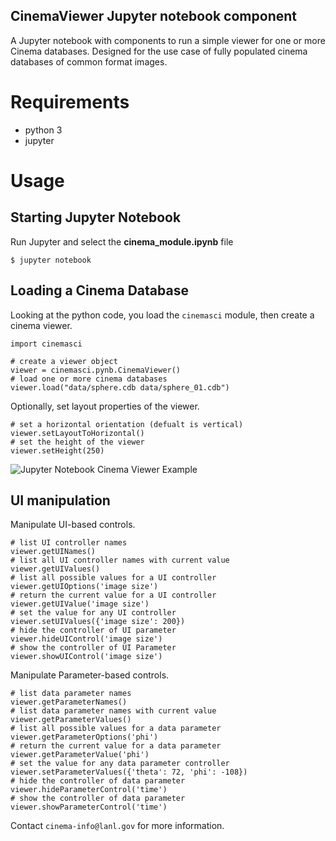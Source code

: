 ## CinemaViewer Jupyter notebook component

A Jupyter notebook with components to run a simple viewer for one or more Cinema databases.  Designed for the use case of fully populated cinema databases of common format images. 

# Requirements

- python 3
- jupyter

# Usage

## Starting Jupyter Notebook

Run Jupyter and select the **cinema_module.ipynb** file

```
$ jupyter notebook
```

## Loading a Cinema Database

Looking at the python code, you load the `cinemasci` module, then create a cinema viewer.

```
import cinemasci

# create a viewer object
viewer = cinemasci.pynb.CinemaViewer()
# load one or more cinema databases
viewer.load("data/sphere.cdb data/sphere_01.cdb")
```

Optionally, set layout properties of the viewer.

```
# set a horizontal orientation (defualt is vertical)
viewer.setLayoutToHorizontal()
# set the height of the viewer
viewer.setHeight(250)
```

![Jupyter Notebook Cinema Viewer Example](https://github.com/cinemascience/cinema_jnc/tree/master/pngviewer/images/example.png)

## UI manipulation

Manipulate UI-based controls.

```
# list UI controller names
viewer.getUINames()
# list all UI controller names with current value
viewer.getUIValues()
# list all possible values for a UI controller
viewer.getUIOptions('image size')
# return the current value for a UI controller
viewer.getUIValue('image size')
# set the value for any UI controller
viewer.setUIValues({'image size': 200})
# hide the controller of UI parameter 
viewer.hideUIControl('image size')
# show the controller of UI Parameter 
viewer.showUIControl('image size')
```

Manipulate Parameter-based controls.

```
# list data parameter names
viewer.getParameterNames()
# list data parameter names with current value
viewer.getParameterValues()
# list all possible values for a data parameter
viewer.getParameterOptions('phi')
# return the current value for a data parameter
viewer.getParameterValue('phi')
# set the value for any data parameter controller
viewer.setParameterValues({'theta': 72, 'phi': -108})
# hide the controller of data parameter
viewer.hideParameterControl('time')
# show the controller of data parameter
viewer.showParameterControl('time')
```


Contact `cinema-info@lanl.gov` for more information.
